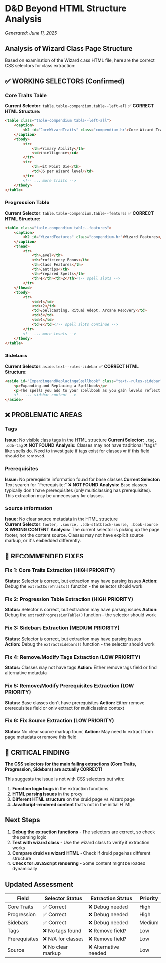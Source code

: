 # D&D Beyond HTML Structure Analysis
*Generated: June 11, 2025*

## Analysis of Wizard Class Page Structure

Based on examination of the Wizard class HTML file, here are the correct CSS selectors for class extraction:

## ✅ WORKING SELECTORS (Confirmed)

### Core Traits Table
**Current Selector:** `table.table-compendium.table--left-all` ✅ **CORRECT**
**HTML Structure:**
```html
<table class="table-compendium table--left-all">
    <caption>
        <h2 id="CoreWizardTraits" class="compendium-hr">Core Wizard Traits</h2>
    </caption>
    <tbody>
        <tr>
            <th>Primary Ability</th>
            <td>Intelligence</td>
        </tr>
        <tr>
            <th>Hit Point Die</th>
            <td>D6 per Wizard level</td>
        </tr>
        <!-- ... more traits -->
    </tbody>
</table>
```

### Progression Table  
**Current Selector:** `table.table-compendium.table--features` ✅ **CORRECT**
**HTML Structure:**
```html
<table class="table-compendium table--features">
    <caption>
        <h2 id="WizardFeatures" class="compendium-hr">Wizard Features</h2>
    </caption>
    <thead>
        <tr>
            <th>Level</th>
            <th>Proficiency Bonus</th>
            <th>Class Features</th>
            <th>Cantrips</th>
            <th>Prepared Spells</th>
            <th>1</th><th>2</th><!-- spell slots -->
        </tr>
    </thead>
    <tbody>
        <tr>
            <td>1</td>
            <td>+2</td>
            <td>Spellcasting, Ritual Adept, Arcane Recovery</td>
            <td>3</td>
            <td>4</td>
            <td>2</td><!-- spell slots continue -->
        </tr>
        <!-- ... more levels -->
    </tbody>
</table>
```

### Sidebars
**Current Selector:** `aside.text--rules-sidebar` ✅ **CORRECT**
**HTML Structure:**
```html
<aside id="ExpandingandReplacingaSpellbook" class="text--rules-sidebar">
    <p>Expanding and Replacing a Spellbook</p>
    <p>The spells you add to your spellbook as you gain levels reflect...</p>
    <!-- ... sidebar content -->
</aside>
```

## ❌ PROBLEMATIC AREAS

### Tags
**Issue:** No visible class tags in the HTML structure
**Current Selector:** `.tag, .ddb-tag` ❌ **NOT FOUND**
**Analysis:** Classes may not have traditional "tags" like spells do. Need to investigate if tags exist for classes or if this field should be removed.

### Prerequisites  
**Issue:** No prerequisite information found for base classes
**Current Selector:** Text search for "Prerequisite:" ❌ **NOT FOUND**
**Analysis:** Base classes typically don't have prerequisites (only multiclassing has prerequisites). This extraction may be unnecessary for classes.

### Source Information
**Issue:** No clear source metadata in the HTML structure  
**Current Selector:** `footer, .source, .ddb-statblock-source, .book-source` ❌ **WRONG CONTENT**
**Analysis:** The current selector is picking up the page footer, not the content source. Classes may not have explicit source markup, or it's embedded differently.

## 🔧 RECOMMENDED FIXES

### Fix 1: Core Traits Extraction (HIGH PRIORITY)
**Status:** Selector is correct, but extraction may have parsing issues
**Action:** Debug the `extractCoreTraits()` function - the selector should work

### Fix 2: Progression Table Extraction (HIGH PRIORITY)  
**Status:** Selector is correct, but extraction may have parsing issues
**Action:** Debug the `extractProgressionTable()` function - the selector should work

### Fix 3: Sidebars Extraction (MEDIUM PRIORITY)
**Status:** Selector is correct, but extraction may have parsing issues  
**Action:** Debug the `extractSidebars()` function - the selector should work

### Fix 4: Remove/Modify Tags Extraction (LOW PRIORITY)
**Status:** Classes may not have tags
**Action:** Either remove tags field or find alternative metadata

### Fix 5: Remove/Modify Prerequisites Extraction (LOW PRIORITY)
**Status:** Base classes don't have prerequisites
**Action:** Either remove prerequisites field or only extract for multiclassing context

### Fix 6: Fix Source Extraction (LOW PRIORITY)
**Status:** No clear source markup found
**Action:** May need to extract from page metadata or remove this field

## 🚨 CRITICAL FINDING

**The CSS selectors for the main failing extractions (Core Traits, Progression, Sidebars) are actually CORRECT!**

This suggests the issue is not with CSS selectors but with:
1. **Function logic bugs** in the extraction functions
2. **HTML parsing issues** in the proxy 
3. **Different HTML structure** on the druid page vs wizard page
4. **JavaScript-rendered content** that's not in the initial HTML

## Next Steps

1. **Debug the extraction functions** - The selectors are correct, so check the parsing logic
2. **Test with wizard class** - Use the wizard class to verify if extraction works
3. **Compare druid vs wizard HTML** - Check if druid page has different structure
4. **Check for JavaScript rendering** - Some content might be loaded dynamically

## Updated Assessment

| Field | Selector Status | Extraction Status | Priority |
|-------|----------------|-------------------|----------|
| Core Traits | ✅ Correct | ❌ Debug needed | High |
| Progression | ✅ Correct | ❌ Debug needed | High |
| Sidebars | ✅ Correct | ❌ Debug needed | Medium |
| Tags | ❌ No tags found | ❌ Remove field? | Low |
| Prerequisites | ❌ N/A for classes | ❌ Remove field? | Low |
| Source | ❌ No clear markup | ❌ Alternative needed | Low |
